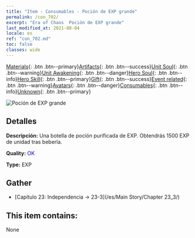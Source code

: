 ```yaml
---
title: "Item - Consumables - Poción de EXP grande"
permalink: /con_702/
excerpt: "Era of Chaos  Poción de EXP grande"
last_modified_at: 2021-08-04
locale: es
ref: "con_702.md"
toc: false
classes: wide
---
```

 [Materials](/ItemsES/){: .btn .btn--primary}[Artifacts](/ItemsES/Artifacts/){: .btn .btn--success}[Unit Soul](/ItemsES/UnitSoul/){: .btn .btn--warning}[Unit Awakening](/ItemsES/UnitAwakening/){: .btn .btn--danger}[Hero Soul](/ItemsES/HeroSoul/){: .btn .btn--info}[Hero Skill](/ItemsES/HeroSkill/){: .btn .btn--primary}[Gift](/ItemsES/Gift/){: .btn .btn--success}[Event related](/ItemsES/Events/){: .btn .btn--warning}[Avatars](/ItemsES/Avatars/){: .btn .btn--danger}[Consumables](/ItemsES/Consumables/){: .btn .btn--info}[Unknown](/ItemsES/Unknown/){: .btn .btn--primary}

 ![Poción de EXP grande](/images/t/i_502.png)

## Detalles
 **Descripción:** Una botella de poción purificada de EXP. Obtendrás 1500 EXP de unidad tras beberla.

 **Quality:** <span style="color: #0000CD">OK</span>

 **Type:** EXP

## Gather

*    [Capítulo 23: Independencia -> 23-3](/es/Main Story/Chapter 23_3/) 

## This item contains:

  None

